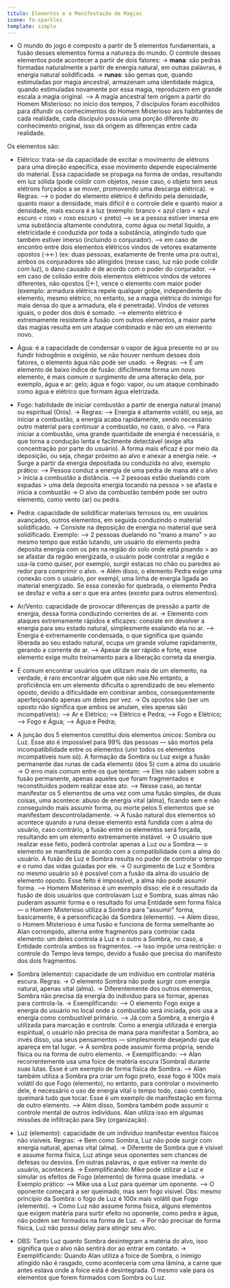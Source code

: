 ```yaml
---
titulo: Elementos e a Manifestação de Magias
icone: fa-sparkles
template: simple
---
```


* O mundo do jogo é composto a partir de 5 elementos fundamentais, a fusão desses elementos forma a natureza do mundo. O controle desses elementos pode acontecer a partir de dois fatores:
  -> **mana**: são pedras formadas naturalmente a partir de energia natural, em outras palavras, é energia natural solidificada.
  -> **runas**: são gemas que, quando estimuladas por magia ancestral, armazenam uma identidade mágica, quando estimuladas novamente por essa magia, reproduzem em grande escala a magia original. 
    --> A magia ancestral tem origem a partir do Homem Misterioso: no início dos tempos, 7 discípulos foram escolhidos para difundir os conhecimentos do Homem Misterioso aos habitantes de cada realidade, cada discípulo possuía uma porção diferente do conhecimento original, isso dá origem as diferenças entre cada realidade.
  
Os elementos são:

* Elétrico: trata-se da capacidade de excitar o movimento de elétrons para uma direção específica, esse movimento depende especialmente do material. Essa capacidade se propaga na forma de ondas, resultando em luz sólida (pode colidir com objetos, nesse caso, o objeto tem seus elétrons forçados a se mover, promovendo uma descarga elétrica).
  -> Regras:
     --> o poder do elemento elétrico é definido pela densidade, quanto maior a densidade, mais difícil é o controle dele e quanto maior a densidade, mais escura é a luz (exemplo: branco < azul claro < azul escuro < roxo < roxo escuro < preto)
     --> se a pessoa estiver imersa em uma substância altamente condutora, como água ou metal liquido, a eletricidade é conduzida por toda a substância, atingindo tudo que também estiver imerso (incluindo o conjurador).
     --> em caso de encontro entre dois elementos elétricos vindos de vetores exatamente opostos (-><-) (ex: duas pessoas, exatamente de frente uma pra outra), ambos os conjuradores são atingidos (nesse caso, luz não pode colidir com luz), o dano causado é de acordo com o poder do conjurador.
     --> em caso de colisão entre dois elementos elétricos vindos de vetores diferentes, não opostos (|<-), vence o elemento com maior poder (exemplo: armadura elétrica repele qualquer golpe, independente do elemento, mesmo elétrico, no entanto, se a magia elétrica do inimigo for mais densa do que a armadura, ela é penetrada). Vindos de vetores iguais, o poder dos dois é somado.
     --> elemento elétrico é extremamente resistente a fusão com outros elementos, a maior parte das magias resulta em um ataque combinado e não em um elemento novo.

* Água: é a capacidade de condensar o vapor de água presente no ar ou fundir hidrogênio e oxigênio, se não houver nenhum desses dois fatores, o elemento água não pode ser usado.
  -> Regras:
    --> É um elemento de baixo índice de fusão: dificilmente forma um novo elemento, é mais comum o surgimento de uma alteração dela, por exemplo, água e ar: gelo; água e fogo: vapor, ou um ataque combinado como água e elétrico que formam água eletrizada.

* Fogo: habilidade de iniciar combustão a partir de energia natural (mana) ou espiritual (Onis).
  -> Regras:
    --> Energia é altamente volátil, ou seja, ao iniciar a combustão, a energia acaba rapidamente, sendo necessário outro material para continuar a combustão, no caso, o alvo.
    --> Para iniciar a combustão, uma grande quantidade de energia é necessária, o que torna a condução lenta e facilmente detectável (exige alta concentração por parte do usuário). A forma mais eficaz é por meio da deposição, ou seja, chegar próximo ao alvo e anexar a energia nele.
  -> Surge a partir da energia depositada ou conduzida no alvo, exemplo prático:
     --> Pessoa conduz a energia de uma pedra de mana até o alvo > inicia a combustão a distância.
     --> 2 pessoas estão duelando com espadas > uma dela deposita energia tocando na pessoa > se afasta e inicia a combustão
  -> O alvo da combustão também pode ser outro elemento, como vento (ar) ou pedra.

* Pedra: capacidade de solidificar materiais terrosos ou, em usuários avançados, outros elementos, em seguida conduzindo o material solidificado.
  -> Consiste na deposição de energia no material que será solidificado. Exemplo:
     --> 2 pessoas duelando no "mano a mano" > ao mesmo tempo que estão lutando, um usuário do elemento pedra deposita energia com os pés na região do solo onde está pisando > ao se afastar da região energizada, o usuário pode controlar a região e usa-la como quiser, por exemplo, surgir estacas no chão ou paredes ao redor para comprimir o alvo.
  -> Além disso, o elemento Pedra exige uma conexão com o usuário, por exempl, uma linha de energia ligada ao material energizado. Se essa conexão for quebrada, o elemento Pedra se desfaz e volta a ser o que era antes (exceto para outros elementos).

* Ar/Vento: capacidade de provocar diferenças de pressão a partir de energia, dessa forma conduzindo correntes de ar.
  -> Elemento com ataques extremamente rápidos e eficazes: consiste em devolver a energia para seu estado natural, simplesmente exalando ela no ar.
     --> Energia é extremamente condensada, o que significa que quando liberada ao seu estado natural, ocupa um grande volume rapidamente, gerando a corrente de ar.
     --> Apesar de ser rápido e forte, esse elemento exige muito treinamento para a liberação correta da energia.

* É comum encontrar usuários que utilizam mais de um elemento, na verdade, é raro encontrar alguém que não use.No entanto, a proficiência em um elemento dificulta o aprendizado de seu elemento oposto, devido a dificuldade em combinar ambos, consequentemente aperfeiçoando apenas um deles por vez.
  -> Os opostos são (ser um oposto não significa que ambos se anulam, eles apenas são incompatíveis):
    --> Ar e Elétrico;
    --> Elétrico e Pedra;
    --> Fogo e Elétrico;
    --> Fogo e Água;
    --> Água e Pedra;

* A junção dos 5 elementos constitui dois elementos únicos: Sombra ou Luz. Esse ato é impossível para 99% das pessoas — são mortos pela incompatibilidade entre os elementos (unir todos os elementos incompatíveis num só). A formação da Sombra ou Luz exige a fusão permanente das runas de cada elemento (dos 5) com a alma do usuário 
  -> O erro mais comum entre os que tentam: 
    --> Eles não sabem sobre a fusão permanente, apenas aqueles que foram fragmentados e reconstituídos podem realizar esse ato.
    --> Nesse caso, ao tentar manifestar os 5 elementos de uma vez com uma fusão simples, de duas coisas, uma acontece: abuso de energia vital (alma), ficando sem e não conseguindo mais assumir forma, ou morte pelos 5 elementos que se manifestam descontroladamente.
  -> A fusão natural dos elementos só acontece quando a runa desse elemento está fundida com a alma do usuário, caso contrário, a fusão entre os elementos será forçada, resultando em um elemento extremamente instável.
  -> O usuário que realizar esse feito, poderá controlar apenas a Luz ou a Sombra — o elemento se manifesta de acordo com a compatibilidade com a alma do usuário. A fusão de Luz e Sombra resulta no poder de controlar o tempo e o rumo das vidas guiadas por ele.
  -> O surgimento de Luz e Sombra no mesmo usuário só é possível com a fusão da alma do usuário de elemento oposto. Esse feito é impossível, a alma não pode assumir forma.
    --> Homem Misterioso é um exemplo disso: ele é o resultado da fusão de dois usuários que controlavam Luz e Sombra, suas almas não puderam assumir forma e o resultado foi uma Entidade sem forma física — o Homem Misterioso utiliza a Sombra para "assumir" forma, basicamente, é a personificação da Sombra (elemento).
    --> Além disso, o Homem Misterioso é uma fusão e funciona de forma semelhante ao Alan corrompido, alterna entre fragmentos para controlar cada elemento: um deles controla a Luz e o outro a Sombra, no caso, a Entidade controla ambos os fragmentos. 
    --> Isso impõe uma restrição: o controle do Tempo leva tempo, devido a fusão que precisa do manifesto dos dois fragmentos.


* Sombra (elemento): capacidade de um individuo em controlar matéria escura. Regras: 
  -> O elemento Sombra não pode surgir com energia natural, apenas vital (alma).
  -> Diferentemente dos outros elementos, Sombra não precisa da energia do individuo para se formar, apenas para controla-la.
  -> Exemplificando: 
    --> O elemento Fogo exige a energia do usuário no local onde a combustão será iniciada, pois usa a energia como combustível primário. 
    --> Já com a Sombra, a energia é utilizada para marcação e controle. Como a energia utilizada é energia espiritual, o usuário não precisa de mana para manifestar a Sombra, ao invés disso, usa seus pensamentos — simplesmente desejando que ela apareça em tal lugar.
  -> A sombra pode assumir forma própria, sendo física ou na forma de outro elemento.
  -> Exemplificando: 
    --> Alan recorrentemente usa uma foice de matéria escura (Sombra) durante suas lutas. Esse é um exemplo de forma física de Sombra.
    --> Alan também utiliza a Sombra pra criar um fogo preto, esse fogo é 100x mais volátil do que Fogo (elemento), no entanto, para controlar o movimento dele, é necessário o uso de energia vital o tempo todo, caso contrário, queimará tudo que tocar. Esse é um exemplo de manifestação em forma de outro elemento.
    --> Além disso, Sombra também pode assumir o controle mental de outros indivíduos. Alan utiliza isso em algumas missões de infiltração para Sky (organização).

* Luz (elemento): capacidade de um individuo manifestar eventos físicos não visíveis. Regras:
  -> Bem como Sombra, Luz não pode surgir com energia natural, apenas vital (alma).
  -> Diferente de Sombra que é visível e assume forma física, Luz atinge seus oponentes sem chances de defesas ou desvios. Em outras palavras, o que estiver na mente do usuário, acontecerá.
  -> Exemplificando: Mike pode utilizar a Luz e simular os efeitos de Fogo (elemento) de forma quase imediata. 
  -> Exemplo prático: 
    --> Mike usa a Luz para queimar um oponente.
    --> O oponente começará a ser queimado, mas sem fogo visível. Obs: mesmo principio da Sombra: o fogo de Luz é 100x mais volátil que Fogo (elemento).
   -> Como Luz não assume forma física, alguns elementos que exigem matéria para surtir efeito no oponente, como pedra e água, não podem ser formados na forma de Luz.
   -> Por não precisar de forma física, Luz não possui delay para atingir seu alvo.

* OBS: Tanto Luz quanto Sombra desintegram a matéria do alvo, isso significa que o alvo não sentirá dor ao entrar em contato.
  -> Exemplificando: Quando Alan utiliza a foice de Sombra, o inimigo atingido não é rasgado, como aconteceria com uma lâmina, a carne que antes estava onde a foice está é desintegrada. O mesmo vale para os elementos que forem formados com Sombra ou Luz.
